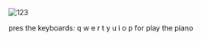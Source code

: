   ![123](https://github.com/Saitamah07/Simple-Piano/assets/111819955/2bb3bc5b-d801-41b1-a5ed-0ca06287e1a8)


  pres the keyboards: q w e r t y u i o p for play the piano
